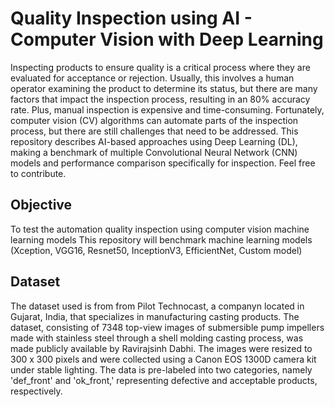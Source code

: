 # Quality Inspection using AI - Computer Vision with Deep Learning
 Inspecting products to ensure quality is a critical process where they are evaluated for acceptance or rejection. Usually, this involves a human operator examining the product to determine its status, but there are many factors that impact the inspection process, resulting in an 80% accuracy rate. Plus, manual inspection is expensive and time-consuming. Fortunately, computer vision (CV) algorithms can automate parts of the inspection process, but there are still challenges that need to be addressed. This repository describes AI-based approaches using Deep Learning (DL), making a benchmark of multiple Convolutional Neural Network (CNN) models and performance comparison specifically for inspection. Feel free to contribute.
## Objective
To test the automation quality inspection using computer vision machine learning models
This repository will benchmark machine learning models (Xception, VGG16, Resnet50, InceptionV3, EfficientNet, Custom model) 
## Dataset

The dataset used is from from Pilot Technocast, a companyn located in Gujarat, India, that specializes in manufacturing casting products. The dataset, consisting of 7348 top-view images of submersible pump impellers made with stainless steel through a shell molding casting process, was made publicly available by Ravirajsinh Dabhi. The images were resized to 300 x 300 pixels and were collected using a Canon EOS 1300D camera kit under stable lighting. The data is pre-labeled into two categories, namely 'def_front' and 'ok_front,' representing defective and acceptable products, respectively.
